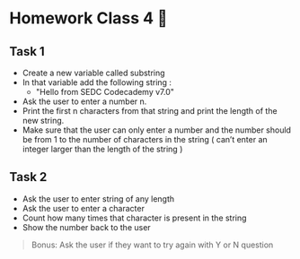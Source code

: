# Homework Class 4 📒

## Task 1
* Create a new variable called substring
* In that variable add the following string :
  * "Hello from SEDC Codecademy v7.0"
* Ask the user to enter a number n.
* Print the first n characters from that string and print the length of the new string.
* Make sure that the user can only enter a number and the number should be from 1 to the number of characters in the string ( can’t enter an integer larger than the length of the string )

## Task 2
* Ask the user to enter string of any length
* Ask the user to enter a character
* Count how many times that character is present in the string
* Show the number back to the user
> Bonus: Ask the user if they want to try again with Y or N question
